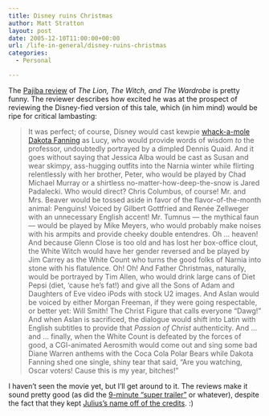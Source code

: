 ```yaml
---
title: Disney ruins Christmas
author: Matt Stratton
layout: post
date: 2005-12-10T11:00:00+00:00
url: /life-in-general/disney-ruins-christmas
categories:
  - Personal

---
```

The <a href="https://www.pajiba.com/chronicles-of-narnia-the-lion-the-witch-and-the-wardrobe-the.htm" target="_blank" class="postlink">Pajiba review</a> of _The Lion, The Witch, and The Wardrobe_ is pretty funny. The reviewer describes how excited he was at the prospect of reviewing the Disney-fied version of this tale, which (in him mind) would be ripe for critical lambasting:

> It was perfect; of course, Disney would cast kewpie [whack-a-mole Dakota Fanning][1] as Lucy, who would provide words of wisdom _to_ the professor, undoubtedly portrayed by a dimpled Dennis Quaid. And it goes without saying that Jessica Alba would be cast as Susan and wear skimpy, ass-hugging outfits into the Narnia winter while flirting relentlessly with her brother, Peter, who would be played by Chad Michael Murray or a shirtless no-matter-how-deep-the-snow is Jared Padalecki. Who would direct? Chris Columbus, of course! Mr. and Mrs. Beaver would be tossed aside in favor of the flavor-of-the-month animal: Penguins! Voiced by Gilbert Gottfried and Renée Zellweger with an unnecessary English accent! Mr. Tumnus — the mythical faun — would be played by Mike Meyers, who would probably make noises with his armpits and provide cheeky double entendres. Oh … heaven! And because Glenn Close is too old and has lost her box-office clout, the White Witch would have her gender reversed and be played by Jim Carrey as the White Count who turns the good folks of Narnia into stone with his flatulence. Oh! Oh! And Father Christmas, naturally, would be portrayed by Tim Allen, who would drink large cans of Diet Pepsi (diet, ‘cause he’s fat!) and give all the Sons of Adam and Daughters of Eve video iPods with stock U2 images. And Aslan would be voiced by either Morgan Freeman, if they were going respectable, or better yet: Will Smith! The Christ Figure that calls everyone “Dawg!” And when Aslan is sacrificed, the dialogue would shift into Latin with English subtitles to provide that _Passion of Christ_ authenticity. And … and … finally, when the White Count is defeated by the forces of good, a CGI-animated Aerosmith would come out and sing some bad Diane Warren anthems with the Coca Cola Polar Bears while Dakota Fanning shed one single, shiny tear that said, “Are you watching, Oscar voters! Cause this is my year, bitches!”

I haven&#8217;t seen the movie yet, but I&#8217;ll get around to it. The reviews make it sound pretty good (as did the [9-minute &#8220;super trailer&#8221;][2] or whatever), despite the fact that they kept [Julius&#8217;s name off of the credits][3]. :)

 [1]: https://www.pajiba.com/dreamer-inspired-by-a-true-story.htm
 [2]: https://www.narniaweb.com/news.asp?id=642&dl=6859770
 [3]: https://www.livejournal.com/users/lordjulius/99400.html